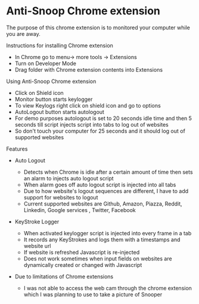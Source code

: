 # Anti-Snoop Chrome extension
The purpose of this chrome extension is to monitored your computer while you are away.

Instructions for installing Chrome extension 
- In Chrome go to menu-> more tools -> Extensions
- Turn on Developer Mode
- Drag folder with Chrome extension contents into Extensions

Using Anti-Snoop Chrome extension
- Click on Shield icon
- Monitor button starts keylogger
- To view Keylogs right click on shield icon and go to options
- AutoLogout button starts autologout
- For demo purposes autologout is set to 20 seconds idle time and then 5 seconds till script injects script into tabs to log out of websites
- So don't touch your computer for 25 seconds and it should log out of supported websites

Features 
- Auto Logout
	- Detects when Chrome is idle after a certain amount of time then sets an alarm to injects auto logout script
	- When alarm goes off auto logout script is injected into all tabs
	- Due to how website's logout sequences are different, I have to add support for websites to logout
	- Current supported websites are Github, Amazon, Piazza, Reddit, Linkedin, Google services , Twitter, Facebook

- KeyStroke Logger 
	- When activated keylogger script is injected into every frame in a tab
	- It records any KeyStrokes and logs them with a timestamps and website url
	- If website is refreshed Javascript is re-injected
	- Does not work sometimes when input fields on websites are dynamically created or changed with Javascript

- Due to limitations of Chrome extensions
	- I was not able to access the web cam through the chrome extension which I was planning to use to take a picture of Snooper
